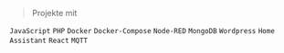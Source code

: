 > Projekte mit

`JavaScript` `PHP` `Docker` `Docker-Compose` `Node-RED` `MongoDB` `Wordpress` `Home Assistant` `React` `MQTT` 
